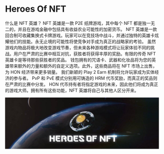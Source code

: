 # Heroes Of NFT

什么是 NFT 英雄？ NFT 英雄是一款 P2E 纸牌游戏，其中每个 NFT 都是独一无二的，并且在游戏金融中包括具有收益农业可能性的加密货币。 NFT 英雄是一款回合制可收藏集换式卡牌游戏。玩家可以在竞技场中战斗，并通过独特的英雄卡炫耀他们的技能。永无止境的可能性将使竞争对手成为真正的战略家的考验。
虽然游戏内物品将极大地改变游戏节奏，但未来各种游戏模式将让玩家体验不同的挑战。用户在严肃的比赛中相互对抗，获胜者将获得丰厚的奖励。有限的传奇 NFT 英雄卡是等待那些获胜者的奖品。
钱包拥有的咒语卡、武器和化妆品将为您的英雄带来额外的力量和额外的自定义选项。此外，这些商品将在 NFT 市场上出售，为 HON 经济带来更多销量。
我们新颖的 Play 2 Earn 机制将允许玩家成为实体经济的参与者。 PvP 和 PvE 模式分别用可铸造的 HRM 代币奖励，而真正的奖品则在严肃的比赛中分发。 HON 代币持有者将指定游戏的未来，因此他们将成为真正的游戏大师。拥有所有这些功能，NFT 英雄将自己与其他人区分开来。

![1080x360](1080x360.jpg)
